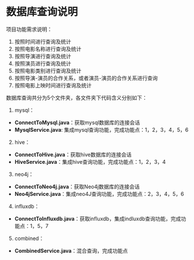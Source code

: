 # 数据库查询说明

项目功能需求说明：

1. 按照时间进行查询及统计
2. 按照电影名称进行查询及统计
3. 按照导演进行查询及统计
4. 按照演员进行查询及统计
5. 按照电影类别进行查询及统计
6. 按照导演-演员的合作关系，或者演员-演员的合作关系进行查询
7. 按照电影上映时间进行查询及统计



数据库查询共分为5个文件夹，各文件夹下代码含义分别如下：

1. mysql：

- **ConnectToMysql.java**：获取mysql数据库的连接会话
- **MysqlService.java**: 集成mysql查询功能，完成功能点：1，2，3，4，5，6

2. hive：

- **ConnectToHive.java**：获取hive数据库的连接会话
- **HiveService.java**：集成hive查询功能，完成功能点：1，2，3，4

3. neo4j：

- **ConnectToNeo4j.java**：获取Neo4j数据库的连接会话
- **Neo4jService.java**：集成neo4J查询功能，完成功能点：2，3，4，5，6

4. influxdb：

- **ConnectToInfluxdb.java**：获取influxdb，集成indluxdb查询功能，完成功能点：1，5，7

5. combined：

- **CombinedService.java**：混合查询，完成功能点​



